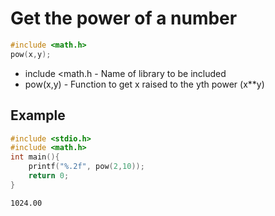 # Get the power of a number

```C
#include <math.h>
pow(x,y);
```

- include <math.h - Name of library to be included
- pow(x,y) - Function to get x raised to the yth power (x**y)

## Example
```C
#include <stdio.h>
#include <math.h>
int main(){
	printf("%.2f", pow(2,10));
	return 0;
}
```
```bash
1024.00
```
